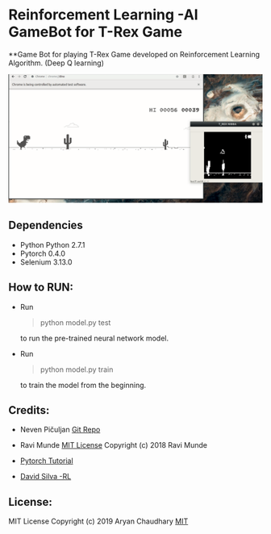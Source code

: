 # Reinforcement Learning -AI GameBot for T-Rex Game

**Game Bot for playing T-Rex Game developed on Reinforcement Learning Algorithm. (Deep Q learning) 


![](Dino.gif)



## Dependencies
- Python Python 2.7.1
- Pytorch 0.4.0
- Selenium   3.13.0

## How to RUN:
- Run 
   >python model.py test
   
   
   to run the pre-trained neural network model.
- Run 
   >python model.py train 


   to train the model from the beginning.



## Credits:
- Neven Pičuljan [Git Repo](https://github.com/nevenp/dqn_flappy_bird)

- Ravi Munde [MIT License](https://github.com/Paperspace/DinoRunTutorial/blob/master/LICENSE)
  Copyright (c) 2018 Ravi Munde 
  
- [Pytorch Tutorial](https://pytorch.org/tutorials/intermediate/reinforcement_q_learning.html)

- [David Silva -RL](http://www0.cs.ucl.ac.uk/staff/d.silver/web/Teaching.html)

## License:
MIT License
Copyright (c) 2019 Aryan Chaudhary
[MIT](https://github.com/aryanc55/T-RexDinoRunner-GAME-AI-BOT/blob/master/LICENSE)
